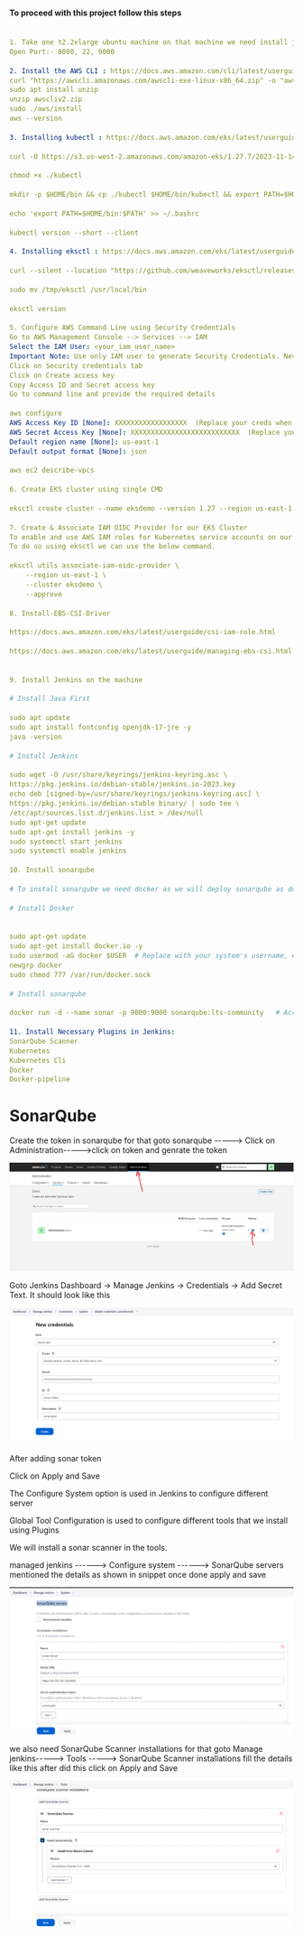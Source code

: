 #### To proceed with this project follow this steps ####
```yaml

1. Take one t2.2xlarge ubuntu machine on that machine we need install jenkins and sonarqube also we need to treat this machine as bastion host
Open Port:- 8080, 22, 9000

2. Install the AWS CLI : https://docs.aws.amazon.com/cli/latest/userguide/getting-started-install.html
curl "https://awscli.amazonaws.com/awscli-exe-linux-x86_64.zip" -o "awscliv2.zip"
sudo apt install unzip
unzip awscliv2.zip
sudo ./aws/install
aws --version

3. Installing kubectl : https://docs.aws.amazon.com/eks/latest/userguide/install-kubectl.html

curl -O https://s3.us-west-2.amazonaws.com/amazon-eks/1.27.7/2023-11-14/bin/linux/amd64/kubectl

chmod +x ./kubectl

mkdir -p $HOME/bin && cp ./kubectl $HOME/bin/kubectl && export PATH=$HOME/bin:$PATH

echo 'export PATH=$HOME/bin:$PATH' >> ~/.bashrc

kubectl version --short --client

4. Installing eksctl : https://docs.aws.amazon.com/eks/latest/userguide/eksctl.html#installing-eksctl

curl --silent --location "https://github.com/weaveworks/eksctl/releases/latest/download/eksctl_$(uname -s)_amd64.tar.gz" | tar xz -C /tmp

sudo mv /tmp/eksctl /usr/local/bin

eksctl version

5. Configure AWS Command Line using Security Credentials
Go to AWS Management Console --> Services --> IAM
Select the IAM User: <your_iam_user_name>
Important Note: Use only IAM user to generate Security Credentials. Never ever use Root User. (Highly not recommended)
Click on Security credentials tab
Click on Create access key
Copy Access ID and Secret access key
Go to command line and provide the required details

aws configure
AWS Access Key ID [None]: XXXXXXXXXXXXXXXXXX  (Replace your creds when prompted)
AWS Secret Access Key [None]: XXXXXXXXXXXXXXXXXXXXXXXXXXX  (Replace your creds when prompted)
Default region name [None]: us-east-1
Default output format [None]: json

aws ec2 describe-vpcs

6. Create EKS cluster using single CMD

eksctl create cluster --name eksdemo --version 1.27 --region us-east-1 --nodegroup-name eksdemo-ng --node-type t3.medium --nodes 3 --managed

7. Create & Associate IAM OIDC Provider for our EKS Cluster
To enable and use AWS IAM roles for Kubernetes service accounts on our EKS cluster, we must create & associate OIDC identity provider.
To do so using eksctl we can use the below command.

eksctl utils associate-iam-oidc-provider \
    --region us-east-1 \
    --cluster eksdemo \
    --approve

8. Install-EBS-CSI-Driver

https://docs.aws.amazon.com/eks/latest/userguide/csi-iam-role.html

https://docs.aws.amazon.com/eks/latest/userguide/managing-ebs-csi.html


9. Install Jenkins on the machine 

# Install Java First

sudo apt update
sudo apt install fontconfig openjdk-17-jre -y
java -version

# Install Jenkins

sudo wget -O /usr/share/keyrings/jenkins-keyring.asc \
https://pkg.jenkins.io/debian-stable/jenkins.io-2023.key
echo deb [signed-by=/usr/share/keyrings/jenkins-keyring.asc] \
https://pkg.jenkins.io/debian-stable binary/ | sudo tee \
/etc/apt/sources.list.d/jenkins.list > /dev/null
sudo apt-get update
sudo apt-get install jenkins -y
sudo systemctl start jenkins
sudo systemctl enable jenkins

10. Install sonarqube 

# To install sonarqube we need docker as we will deploy sonarqube as docker container

# Install Docker 


sudo apt-get update
sudo apt-get install docker.io -y
sudo usermod -aG docker $USER  # Replace with your system's username, e.g., 'ubuntu'
newgrp docker
sudo chmod 777 /var/run/docker.sock

# Install sonarqube

docker run -d --name sonar -p 9000:9000 sonarqube:lts-community   # Access this with your ip on 9000

11. Install Necessary Plugins in Jenkins:	
SonarQube Scanner
Kubernetes
Kubernetes Cli
Docker
Docker-pipeline
```
# SonarQube
Create the token in sonarqube for that goto sonarqube -----> Click on Administration----->click on token and genrate the token

![Alt text](image.png)

Goto Jenkins Dashboard → Manage Jenkins → Credentials → Add Secret Text. It should look like this

![Alt text](image-1.png)

After adding sonar token

Click on Apply and Save

The Configure System option is used in Jenkins to configure different server

Global Tool Configuration is used to configure different tools that we install using Plugins

We will install a sonar scanner in the tools.

managed jenkins ------> Configure system ------> SonarQube servers mentioned the details as shown in snippet once done apply and save

![Alt text](image-2.png)


we also need SonarQube Scanner installations for that goto Manage jenkins-----> Tools -----> SonarQube Scanner installations fill the details like this after did this click on Apply and Save

![Alt text](image-3.png)



